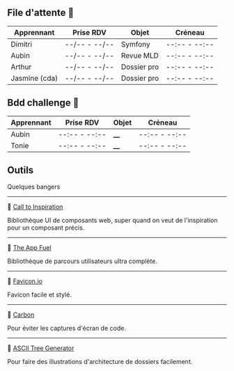 ## File d'attente 🫡

| Apprennant    | Prise RDV     | Objet       | Créneau       |
| ------------- | ------------- | ----------- | ------------- |
| Dimitri       | --/-- - --/-- | Symfony     | --:-- - --:-- |
| Aubin         | --/-- - --/-- | Revue MLD   | --:-- - --:-- |
| Arthur        | --/-- - --/-- | Dossier pro | --:-- - --:-- |
| Jasmine (cda) | --/-- - --/-- | Dossier pro | --:-- - --:-- |

## Bdd challenge 🫡

| Apprennant | Prise RDV     | Objet    | Créneau       |
| ---------- | ------------- | -------- | ------------- |
| Aubin      | --:-- - --:-- | **\_\_** | --:-- - --:-- |
| Tonie      | --:-- - --:-- | **\_\_** | --:-- - --:-- |

## Outils

Quelques bangers

---

🔗 [Call to Inspiration](https://calltoinspiration.com/)

Bibliothèque UI de composants web, super quand on veut de l'inspiration pour un composant précis.

---

🔗 [The App Fuel](https://www.theappfuel.com/flows)

Bibliothèque de parcours utilisateurs ultra complète.

---

🔗 [Favicon.io](https://favicon.io/)

Favicon facile et stylé.

---

🔗 [Carbon](https://carbon.now.sh/)

Pour éviter les captures d'écran de code.

---

🔗 [ASCII Tree Generator](https://ascii-tree-generator.com/)

Pour faire des illustrations d'architecture de dossiers facilement.
